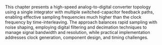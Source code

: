 This chapter presents a high-speed analog-to-digital converter topology using a single integrator with multiple switched-capacitor feedback paths, enabling effective sampling frequencies much higher than the clock frequency by time-interleaving. The approach balances rapid sampling with noise shaping, employing digital filtering and decimation techniques to manage signal bandwidth and resolution, while practical implementation addresses clock generation, component design, and timing challenges.
